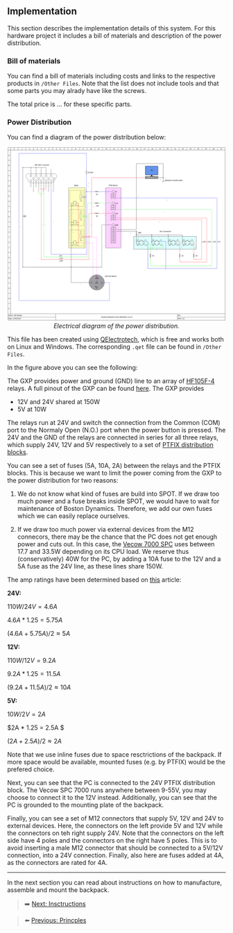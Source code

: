 ## Implementation

This section describes the implementation details of this system. For this hardware project it includes a bill of materials and description of the power distribution.

### Bill of materials

You can find a bill of materials including costs and links to the respective products in `/Other Files`. Note that the list does not include tools and that some parts you may alrady have like the screws.

The total price is ... for these specific parts. 


### Power Distribution

You can find a diagram of the power distribution below:

<p align="center" width="100%">
    <img src="../Images/Diagrams/charisma_backpack_power_distribution_v1.0.png">
    <br>
    <em>Electrical diagram of the power distribution.</em>
</p>

This file has been created using [QElectrotech](), which is free and works both on Linux and Windows. The corresponding `.qet` file can be found in `/Other Files`.

In the figure above you can see the following:

The GXP provides power and ground (GND) line to an array of [HF105F-4](https://nl.rs-online.com/web/p/power-relays/1218075) relays. A full pinout of the GXP can be found [here](https://support.bostondynamics.com/s/article/Spot-General-Expansion-Payload-GXP). The GXP provides 
* 12V and 24V shared at 150W
* 5V at 10W

The relays run at 24V and switch the connection from the Common (COM) port to the Normaly Open (N.O.) port when the power button is pressed.
The 24V and the GND of the relays are connected in series for all three relays, which supply 24V, 12V and 5V respectively to a set of [PTFIX distribution blocks](https://www.phoenixcontact.com/en-pc/ptfix-distribution-blocks).

You can see a set of fuses (5A, 10A, 2A) between the relays and the PTFIX blocks. This is because we want to limit the power coming from the GXP to the power distribution for two reasons:

1) We do not know what kind of fuses are build into SPOT. If we draw too much power and a fuse breaks inside SPOT, we would have to wait for maintenance of Boston Dynamics. Therefore, we add our own fuses which we can easily replace ourselves.

2) If we draw too much power via external devices from the M12 connecors, there may be the chance that the PC does not get enough power and cuts out. In this case, the [Vecow 7000 SPC](https://www.vecow.com/dispPageBox/vecow/VecowCT.aspx?ddsPageID=PRODUCTDTL_EN&dbid=4739565050) uses between 17.7 and 33.5W depending on its CPU load. We  reserve thus (conservatively) 40W for the PC, by adding a 10A fuse to the 12V and a 5A fuse as the 24V line, as these lines share 150W. 

The amp ratings have been determined based on [this](https://peerlesselectronics.com/blog/choosing-right-fuse-for-your-needs.html) article:

**24V:** 

$110W / 24V = 4.6 A$ 

$4.6A * 1.25 = 5.75 A$

$(4.6A + 5.75A) / 2 ≈ 5 A$

**12V:** 

$110W / 12V = 9.2 A$

$9.2A * 1.25 = 11.5 A$

$(9.2A + 11.5A) / 2 ≈ 10 A$

**5V:**

$10W/2V = 2A$

$2A * 1.25 = 2.5A $

$(2A + 2.5A)/2 ≈ 2A$

Note that we use inline fuses due to space resctrictions of the backpack. If more space would be available, mounted fuses (e.g. by PTFIX) would be the prefered choice.

Next, you can see that the PC is connected to the 24V PTFIX distribution block. The Vecow SPC 7000 runs anywhere between 9-55V, you may choose to connect it to the 12V instead. Additionally, you can see that the PC is grounded to the mounting plate of the backpack.

Finally, you can see a set of M12 connectors that supply 5V, 12V and 24V to external devices. Here, the connectors on the left provide 5V and 12V while the connectors on teh right supply 24V. Note that the connectors on the left side have 4 poles and the connectors on the right have 5 poles. This is to avoid inserting a male M12 connector that should be connected to a 5V/12V connection, into a 24V connection. Finally, also here are fuses added at 4A, as the connectors are rated for 4A.

***

In the next section you can read about instructions on how to manufacture, assemble and mount the backpack.

> ➡️ [Next: Insctructions](./8-instructions.md)

> ⬅️ [Previous: Princples](./06-principles.md)





